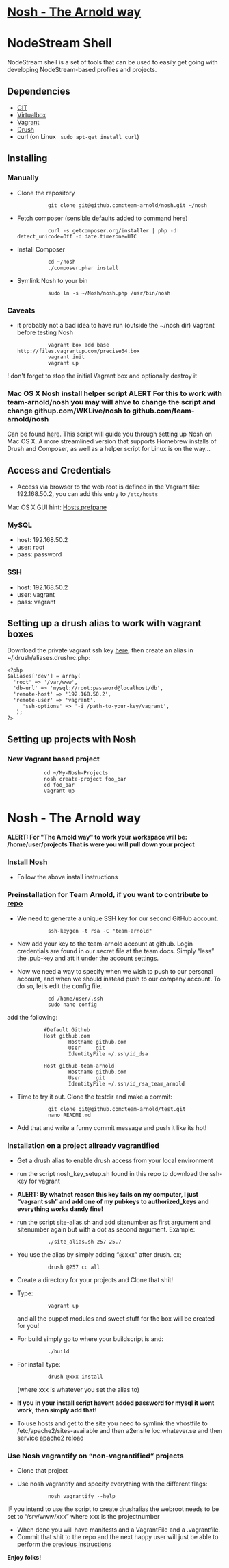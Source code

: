 # [Nosh - The Arnold way](https://github.com/team-arnold/nosh#nosh---the-arnold-way-1)

# NodeStream Shell

NodeStream shell is a set of tools that can be used to easily get going with developing NodeStream-based profiles and projects.

## Dependencies
* [GIT](http://git-scm.com/)
* [Virtualbox](https://www.virtualbox.org/wiki/Downloads) 
* [Vagrant](http://downloads.vagrantup.com)
* [Drush](http://drupal.org/project/drush)
* curl (on Linux <code> sudo apt-get install curl</code>)

## Installing


### Manually
* Clone the repository

                git clone git@github.com:team-arnold/nosh.git ~/nosh


* Fetch composer (sensible defaults added to command here) 

                curl -s getcomposer.org/installer | php -d detect_unicode=Off -d date.timezone=UTC


* Install Composer

                cd ~/nosh
                ./composer.phar install


* Symlink Nosh to your bin

                sudo ln -s ~/Nosh/nosh.php /usr/bin/nosh


### Caveats
* it probably not a bad idea to have run (outside the ~/nosh dir) Vagrant before testing Nosh

                vagrant box add base http://files.vagrantup.com/precise64.box
                vagrant init
                vagrant up


! don't forget to stop the initial Vagrant box and optionally destroy it

### Mac OS X Nosh install helper script **ALERT** For this to work with team-arnold/nosh you may will ahve to change the script and change githup.com/WKLive/nosh to github.com/team-arnold/nosh
Can be found [here](https://github.com/sjugge/mac_setup/blob/master/nosh_setup.sh). This script will guide you through setting up Nosh on Mac OS X.
A more streamlined version that supports Homebrew installs of Drush and Composer, as well as a helper script for Linux is on the way...

## Access and Credentials
* Access via browser to the web root is defined in the Vagrant file: 192.168.50.2, you can add this entry to <code>/etc/hosts</code>

Mac OS X GUI hint: [Hosts.prefpane](https://github.com/specialunderwear/Hosts.prefpane)

### MySQL
* host: 192.168.50.2
* user: root
* pass: password

### SSH
* host: 192.168.50.2
* user: vagrant
* pass: vagrant

## Setting up a drush alias to work with vagrant boxes

Download the private vagrant ssh key [here](https://raw.github.com/mitchellh/vagrant/master/keys/vagrant), then create an alias in ~/.drush/aliases.drushrc.php:

    <?php
	$aliases['dev'] = array(
	  'root' => '/var/www',
	  'db-url' => 'mysql://root:password@localhost/db',
      'remote-host' => '192.168.50.2',
      'remote-user' => 'vagrant',
         'ssh-options' => '-i /path-to-your-key/vagrant',
	   );
	?>

## Setting up projects with Nosh

### New Vagrant based project

                cd ~/My-Nosh-Projects
                nosh create-project foo_bar
                cd foo_bar
                vagrant up


# Nosh - The Arnold way

**ALERT: For "The Arnold way" to work your workspace will be: /home/user/projects
That is were you will pull down your project**

### Install Nosh
* Follow the above install instructions

### Preinstallation for Team Arnold, if you want to contribute to [repo](https://github.com/team-arnold/nosh)
* We need to generate a unique SSH key for our second GitHub account.
                
                ssh-keygen -t rsa -C "team-arnold"

* Now add your key to the team-arnold account at github. Login credentials are found in our secret file at the team docs. Simply “less” the .pub-key and att it under the account settings.

* Now we need a way to specify when we wish to push to our personal account, and when we should instead push to our company account. To do so, let’s edit the config file.



                cd /home/user/.ssh
                sudo nano config

add the following:
                
                #Default Github
                Host github.com
                        Hostname github.com
                        User     git
                        IdentityFile ~/.ssh/id_dsa

                Host github-team-arnold
                        Hostname github.com
                        User     git
                        IdentityFile ~/.ssh/id_rsa_team_arnold

* Time to try it out. Clone the testdir and make a commit:

                git clone git@github.com:team-arnold/test.git
                nano README.md

* Add that and write a funny commit message and push it like its hot!

### Installation on a project allready vagrantified

* Get a drush alias to enable drush access from your local environment
* run the script nosh_key_setup.sh found in this repo to download the ssh-key for vagrant
* **ALERT: By whatnot reason this key fails on my computer, I just “vagrant ssh” and add one of my pubkeys to authorized_keys and everything works dandy fine!**
* run the script  site-alias.sh and add sitenumber as first argument and sitenumber again but with a dot as second argument. Example: 

                ./site_alias.sh 257 25.7

* You use the alias by simply adding “@xxx” after drush. ex; 

                drush @257 cc all

* Create a directory for your projects and Clone that shit!
* Type:

                vagrant up

    and all the puppet modules and sweet stuff for the box will be created for you!
* For build simply go to where your buildscript is and:

                ./build

* For install type: 
        
                drush @xxx install 

    (where xxx is whatever you set the alias to)

* **If you in your install script havent added password for mysql it wont work, then simply add that!**

* To use hosts and get to the site you need to symlink the vhostfile to /etc/apache2/sites-available and then a2ensite loc.whatever.se and then service apache2 reload

### Use Nosh vagrantify on “non-vagrantified” projects

* Clone that project
* Use nosh vagrantify and specify everything with the different flags:

                nosh vagrantify --help

IF you intend to use the script to create drushalias the webroot needs to be set to “/srv/www/xxx” where xxx is the projectnumber

* When done you will have manifests and a VagrantFile and a .vagrantfile.
* Commit that shit to the repo and the next happy user will just be able to perform the [previous instructions](https://github.com/team-arnold/nosh#installation-on-a-project-allready-vagrantified)

**Enjoy folks!**
